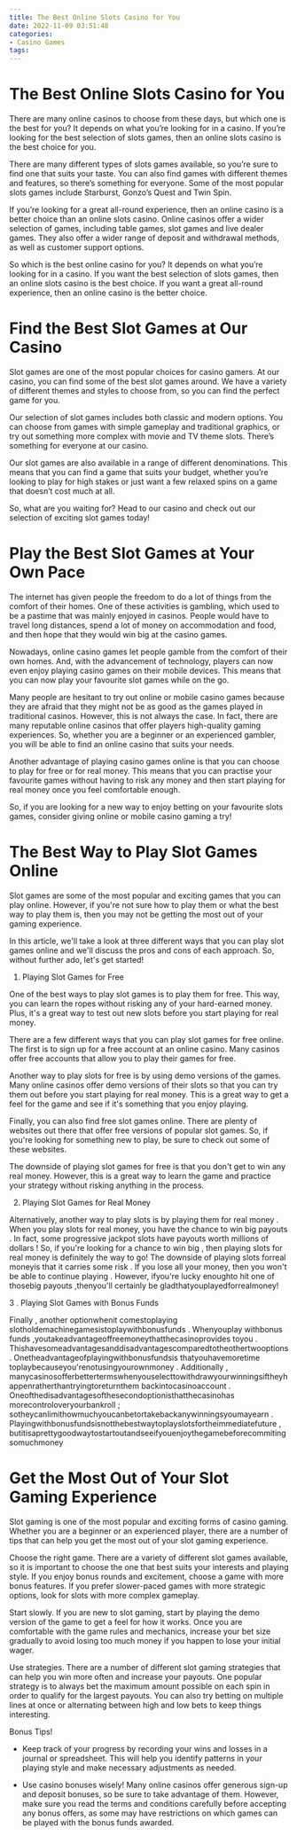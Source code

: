 ```yaml
---
title: The Best Online Slots Casino for You
date: 2022-11-09 03:51:48
categories:
- Casino Games
tags:
---
```



#  The Best Online Slots Casino for You

There are many online casinos to choose from these days, but which one is the best for you? It depends on what you’re looking for in a casino. If you’re looking for the best selection of slots games, then an online slots casino is the best choice for you.

There are many different types of slots games available, so you’re sure to find one that suits your taste. You can also find games with different themes and features, so there’s something for everyone. Some of the most popular slots games include Starburst, Gonzo’s Quest and Twin Spin.

If you’re looking for a great all-round experience, then an online casino is a better choice than an online slots casino. Online casinos offer a wider selection of games, including table games, slot games and live dealer games. They also offer a wider range of deposit and withdrawal methods, as well as customer support options.

So which is the best online casino for you? It depends on what you’re looking for in a casino. If you want the best selection of slots games, then an online slots casino is the best choice. If you want a great all-round experience, then an online casino is the better choice.

#  Find the Best Slot Games at Our Casino

Slot games are one of the most popular choices for casino gamers. At our casino, you can find some of the best slot games around. We have a variety of different themes and styles to choose from, so you can find the perfect game for you.

Our selection of slot games includes both classic and modern options. You can choose from games with simple gameplay and traditional graphics, or try out something more complex with movie and TV theme slots. There’s something for everyone at our casino.

Our slot games are also available in a range of different denominations. This means that you can find a game that suits your budget, whether you’re looking to play for high stakes or just want a few relaxed spins on a game that doesn’t cost much at all.

So, what are you waiting for? Head to our casino and check out our selection of exciting slot games today!

#  Play the Best Slot Games at Your Own Pace

The internet has given people the freedom to do a lot of things from the comfort of their homes. One of these activities is gambling, which used to be a pastime that was mainly enjoyed in casinos. People would have to travel long distances, spend a lot of money on accommodation and food, and then hope that they would win big at the casino games.

Nowadays, online casino games let people gamble from the comfort of their own homes. And, with the advancement of technology, players can now even enjoy playing casino games on their mobile devices. This means that you can now play your favourite slot games while on the go.

Many people are hesitant to try out online or mobile casino games because they are afraid that they might not be as good as the games played in traditional casinos. However, this is not always the case. In fact, there are many reputable online casinos that offer players high-quality gaming experiences. So, whether you are a beginner or an experienced gambler, you will be able to find an online casino that suits your needs.

Another advantage of playing casino games online is that you can choose to play for free or for real money. This means that you can practise your favourite games without having to risk any money and then start playing for real money once you feel comfortable enough.

So, if you are looking for a new way to enjoy betting on your favourite slots games, consider giving online or mobile casino gaming a try!

#  The Best Way to Play Slot Games Online

Slot games are some of the most popular and exciting games that you can play online. However, if you're not sure how to play them or what the best way to play them is, then you may not be getting the most out of your gaming experience.

In this article, we'll take a look at three different ways that you can play slot games online and we'll discuss the pros and cons of each approach. So, without further ado, let's get started!

1. Playing Slot Games for Free

One of the best ways to play slot games is to play them for free. This way, you can learn the ropes without risking any of your hard-earned money. Plus, it's a great way to test out new slots before you start playing for real money.

There are a few different ways that you can play slot games for free online. The first is to sign up for a free account at an online casino. Many casinos offer free accounts that allow you to play their games for free.

Another way to play slots for free is by using demo versions of the games. Many online casinos offer demo versions of their slots so that you can try them out before you start playing for real money. This is a great way to get a feel for the game and see if it's something that you enjoy playing.

Finally, you can also find free slot games online. There are plenty of websites out there that offer free versions of popular slot games. So, if you're looking for something new to play, be sure to check out some of these websites.

The downside of playing slot games for free is that you don't get to win any real money. However, this is a great way to learn the game and practice your strategy without risking anything in the process.




  2. Playing Slot Games for Real Money 

Alternatively, another way to play slots is by playing them for real money . When you play slots for real money, you have the chance to win big payouts . In fact, some progressive jackpot slots have payouts worth millions of dollars ! So, if you're looking for a chance to win big , then playing slots for real money is definitely the way to go! 
The downside of playing slots forreal moneyis that it carries some risk . If you lose all your money, then you won't be able to continue playing . However, ifyou're lucky enoughto hit one of thosebig payouts ,thenyou'll certainly be gladthatyouplayedforrealmoney! 

  3 . Playing Slot Games with Bonus Funds 

Finally , another optionwhenit comestoplaying slotholdemachinegamesistoplaywithbonusfunds . Whenyouplay withbonus funds ,youtakeadvantageoffreemoneythatthecasinoprovides toyou . Thishavesomeadvantagesanddisadvantagescomparedtotheothertwooptions . Onetheadvantageofplayingwithbonusfundsis thatyouhavemoretime toplaybecauseyou'renotusingyourownmoney . Additionally , manycasinosofferbettertermswhenyouselecttowithdrawyourwinningsiftheyhappenratherthantryingtoreturnthem backintocasinoaccount . Oneofthedisadvantagesofthesecondoptionisthatthecasinohas morecontroloveryourbankroll ; sotheycanlimithowmuchyoucanbetortakebackanywinningsyoumayearn . Playingwithbonusfundsisnotthebestwaytoplayslotsfortheimmediatefuture , butitisaprettygoodwaytostartoutandseeifyouenjoythegamebeforecommitingsomuchmoney

#  Get the Most Out of Your Slot Gaming Experience

Slot gaming is one of the most popular and exciting forms of casino gaming. Whether you are a beginner or an experienced player, there are a number of tips that can help you get the most out of your slot gaming experience.

Choose the right game. There are a variety of different slot games available, so it is important to choose the one that best suits your interests and playing style. If you enjoy bonus rounds and excitement, choose a game with more bonus features. If you prefer slower-paced games with more strategic options, look for slots with more complex gameplay.

Start slowly. If you are new to slot gaming, start by playing the demo version of the game to get a feel for how it works. Once you are comfortable with the game rules and mechanics, increase your bet size gradually to avoid losing too much money if you happen to lose your initial wager.

Use strategies. There are a number of different slot gaming strategies that can help you win more often and increase your payouts. One popular strategy is to always bet the maximum amount possible on each spin in order to qualify for the largest payouts. You can also try betting on multiple lines at once or alternating between high and low bets to keep things interesting.

Bonus Tips!

- Keep track of your progress by recording your wins and losses in a journal or spreadsheet. This will help you identify patterns in your playing style and make necessary adjustments as needed.

- Use casino bonuses wisely! Many online casinos offer generous sign-up and deposit bonuses, so be sure to take advantage of them. However, make sure you read the terms and conditions carefully before accepting any bonus offers, as some may have restrictions on which games can be played with the bonus funds awarded.